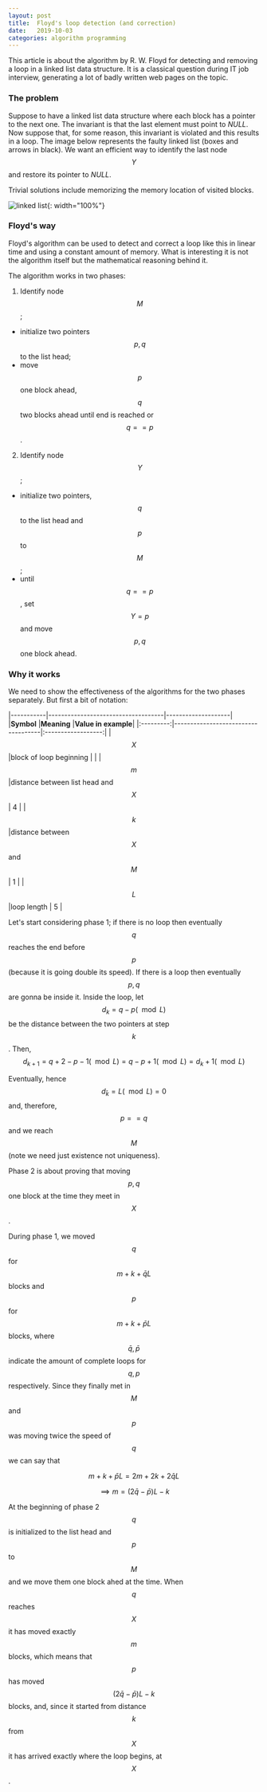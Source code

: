 ```yaml
---
layout: post
title:  Floyd's loop detection (and correction)
date:   2019-10-03 
categories: algorithm programming
---
```


This article is about the algorithm by R. W. Floyd for detecting and removing a loop in a linked list data structure. It is a classical question during IT job interview, generating a lot of badly written web pages on the topic.

### The problem

Suppose to have a linked list data structure where each block has a pointer to the next one.
The invariant is that the last element must point to _NULL_.
Now suppose that, for some reason, this invariant is violated and this results in a loop.
The image below represents the faulty linked list (boxes and arrows in black).
We want an efficient way to identify the last node $$Y$$ and restore its pointer to _NULL_.

Trivial solutions include memorizing the memory location of visited blocks.

![linked list]({{site.baseurl}}/images/2019-10-03_floyd_linked.png){: width="100%"}

### Floyd's way

Floyd's algorithm can be used to detect and correct a loop like this in linear time and using a constant amount of memory.
What is interesting it is not the algorithm itself but the mathematical reasoning behind it.

The algorithm works in two phases:
 1. Identify node $$M$$;
  * initialize two pointers $$p,q$$ to the list head;
  * move $$p$$ one block ahead, $$q$$ two blocks ahead until end is reached or $$q==p$$.

 2. Identify node $$Y$$;
  * initialize two pointers, $$q$$ to the list head and $$p$$ to $$M$$;
  * until $$q==p$$, set $$Y=p$$ and move $$p,q$$ one block ahead.


### Why it works

We need to show the effectiveness of the algorithms for the two phases separately.
But first a bit of notation:

|-----------|------------------------------------|--------------------|
|**Symbol** |**Meaning**                         |**Value in example**|
|:---------:|------------------------------------|:------------------:|
|$$X$$      |block of loop beginning             |                    |
|$$m$$      |distance between list head and $$X$$|       4            |
|$$k$$      |distance between $$X$$ and $$M$$    |       1            |
|$$L$$      |loop length                         |       5            |

Let's start considering phase 1; if there is no loop then eventually $$q$$ reaches the end before $$p$$ (because it is going double its speed). If there is a loop then eventually $$p,q$$ are gonna be inside it.
Inside the loop, let $$d_k=q-p (\mod L)$$ be the distance between the two pointers at step $$k$$.
Then, $$d_{k+1}=q+2-p-1(\mod L) = q-p+1 (\mod L) = d_k+1 (\mod L)$$

Eventually, hence $$d_{\bar{k}} = L (\mod L) = 0$$ and, therefore, $$p==q$$ and we reach $$M$$ (note we need just existence not uniqueness).

Phase 2 is about proving that moving $$p,q$$ one block at the time they meet in $$X$$.

During phase 1, we moved $$q$$ for $$m+k+\bar{q}L$$ blocks and $$p$$ for $$m+k+\bar{p}L$$ blocks, where $$\bar{q},\bar{p}$$ indicate the amount of complete loops for $$q,p$$ respectively.
Since they finally met in $$M$$ and $$p$$ was moving twice the speed of $$q$$ we can say that

$$m+k+\bar{p}L=2m+2k+2\bar{q}L$$

$$\implies m = (2\bar{q}-\bar{p})L - k$$

At the beginning of phase 2 $$q$$ is initialized to the list head and $$p$$ to $$M$$ and we move them one block ahed at the time.
When $$q$$ reaches $$X$$ it has moved exactly $$m$$ blocks, which means that $$p$$ has moved $$(2\bar{q}-\bar{p})L - k$$ blocks, and, since it started from distance $$k$$ from $$X$$ it has arrived exactly where the loop begins, at $$X$$.

